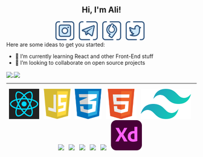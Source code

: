 <h2 align="center"> Hi, I'm Ali!</h2>
<div align="center">
<a href="https://instagram.com/alimoallem27" target="_blank"><img height="50" src="https://raw.githubusercontent.com/AliMoallem27/AliMoallem27/main/images/instagram.png"></a>&nbsp;&nbsp;
<a href="https://telegram.me/AliMoallem27" target="_blank"><img height="50" src="https://raw.githubusercontent.com/AliMoallem27/AliMoallem27/main/images/telegram.png"></a>&nbsp;&nbsp;
<a href="https://virgool.io/@alimoallem27" target="_blank"><img height="50" src="https://raw.githubusercontent.com/AliMoallem27/AliMoallem27/main/images/virgool.png"></a>&nbsp;&nbsp;
<a href="https://twitter.com/AliMoallem27" target="_blank"><img height="50" src="https://raw.githubusercontent.com/AliMoallem27/AliMoallem27/main/images/twitter.png"></a>&nbsp;&nbsp;
</div>
Here are some ideas to get you started:

- 🌱 I’m currently learning React and other Front-End stuff
- 👯 I’m looking to collaborate on open source projects
<!--
- 🔭 I’m currently working on ...
- ⚡ Fun fact: ...
- 📫 How to reach me: ...
  -->

<a href="https://github.com/alimoallem27">
  <img align="center" src="https://github-readme-stats.vercel.app/api?username=alimoallem27&show_icons=true&count_private=true&include_all_commits=true" />
</a>
<a href="https://github.com/alimoallem27">
  <img align="center" src="https://github-readme-stats.vercel.app/api/top-langs/?username=alimoallem27&layout=compact&langs_count=12&hide=html,css" />
</a>

<hr />

<div align="center">
<a href="https://reactjs.org/" target="_blank"><img height="80" src="https://raw.githubusercontent.com/AliMoallem27/AliMoallem27/main/images/react.png"></a>&nbsp;&nbsp;
<a href="https://www.javascript.com/" target="_blank"><img height="80" src="https://raw.githubusercontent.com/AliMoallem27/AliMoallem27/main/images/js.png"></a>&nbsp;&nbsp;
<a href="https://www.w3.org/Style/CSS/Overview.en.html" target="_blank"><img height="80" src="https://raw.githubusercontent.com/AliMoallem27/AliMoallem27/main/images/css.png"></a>&nbsp;&nbsp;
<a href="https://en.wikipedia.org/wiki/HTML" target="_blank"><img height="80" src="https://raw.githubusercontent.com/AliMoallem27/AliMoallem27/main/images/html.png"></a>&nbsp;&nbsp;
<a href="https://tailwindcss.com/" target="_blank"><img height="80" src="https://raw.githubusercontent.com/AliMoallem27/AliMoallem27/main/images/tailwindcss.svg"></a>&nbsp;&nbsp;
<a href="https://visualstudio.microsoft.com/" target="_blank"><img height="80" src="https://user-images.githubusercontent.com/9213496/100453343-029b6000-30d0-11eb-9f35-ddceaa73e0b1.png"></a>&nbsp;&nbsp;
<a href="https://nodejs.org/en/" target="_blank"><img height="80" src="https://user-images.githubusercontent.com/9213496/100453330-ffa06f80-30cf-11eb-8c71-d981220ca5be.png"></a>&nbsp;&nbsp;
<a href="https://github.com" target="_blank"><img height="80" src="https://user-images.githubusercontent.com/9213496/100454737-c289ac80-30d2-11eb-8dfd-186678751153.png"></a>&nbsp;&nbsp;
<a href="https://git-scm.com" target="_blank"><img height="80" src="https://user-images.githubusercontent.com/9213496/100453292-fadbbb80-30cf-11eb-9730-f16051fe2e2f.png"></a>&nbsp;&nbsp;
<a href="https://www.adobe.com/products/photoshop.html" target="_blank"><img height="80" src="https://user-images.githubusercontent.com/9213496/100453274-f6af9e00-30cf-11eb-9007-d7264c399f8f.png"></a>&nbsp;&nbsp;
<a href="https://www.adobe.com/products/xd.html" target="_blank"><img height="80" src="https://raw.githubusercontent.com/AliMoallem27/AliMoallem27/main/images/xd.png"></a>&nbsp;&nbsp;
</div>
